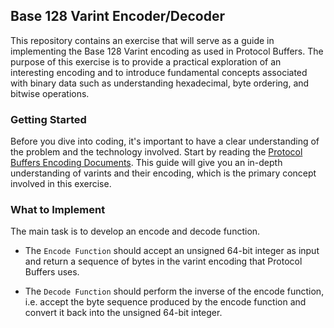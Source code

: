 ## Base 128 Varint Encoder/Decoder

This repository contains an exercise that will serve as a guide in implementing the Base 128 Varint encoding as used in Protocol Buffers. The purpose of this exercise is to provide a practical exploration of an interesting encoding and to introduce fundamental concepts associated with binary data such as understanding hexadecimal, byte ordering, and bitwise operations.

### Getting Started

Before you dive into coding, it's important to have a clear understanding of the problem and the technology involved. Start by reading the [Protocol Buffers Encoding Documents](https://protobuf.dev/programming-guides/encoding/#varints). This guide will give you an in-depth understanding of varints and their encoding, which is the primary concept involved in this exercise.

### What to Implement

The main task is to develop an encode and decode function.

- The `Encode Function` should accept an unsigned 64-bit integer as input and return a sequence of bytes in the varint encoding that Protocol Buffers uses.

* The `Decode Function` should perform the inverse of the encode function, i.e. accept the byte sequence produced by the encode function and convert it back into the unsigned 64-bit integer.
